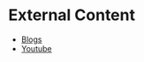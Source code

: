 # External Content
* [Blogs](docs\resources\external-content\blogs\README.md)
* [Youtube](docs\resources\external-content\youtube\README.md)